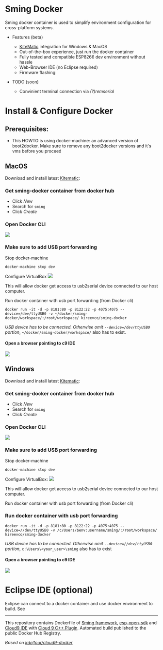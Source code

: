 Sming Docker
=============
Sming docker container is used to simplify environment configuration for cross-platform systems. 
- Features (beta)
  - [KiteMatic](http://kitematic.com) integration for Windows & MacOS
  - Out-of-the-box experience, just run the docker container
  - Fully tested and compatible ESP8266 dev environment without hassle
  - Web-Browser IDE (no Eclipse required)
  - Firmware flashing

- TODO (soon)
  
  - Convinient terminal connection via _(?)remserial_


# Install & Configure Docker

## Prerequisites:
- This HOWTO is using docker-machine: an advanced version of boot2docker. Make sure to remove any boot2docker versions and it's vms before you proceed

## MacOS
Download and install latest [Kitematic](https://kitematic.com/download/):

### Get sming-docker container from docker hub
- Click _New_
- Search for `sming`
- Click _Create_

### Open Docker CLI
![](http://i.imgur.com/bR6uUne.png)

### Make sure to add USB port forwarding
Stop docker-machine
```
docker-machine stop dev
```
Configure VirtualBox
![](http://i.imgur.com/x1Po4Yl.png)

This will allow docker get access to usb2serial device connected to our host computer.

Run docker container with usb port forwarding (from Docker cli)
```
docker run -it -d -p 8181:80 -p 8122:22 -p 4075:4075 --device=/dev/ttyUSB0 -v ~/docker/sming-docker/workspace/:/root/workspace/ kireevco/sming-docker
```
_USB device has to be connected. Otherwise omit ```--device=/dev/ttyUSB0``` portion_, `~/docker/sming-docker/workspace/` also has to exist.


#### Open a browser pointing to c9 IDE

![](http://i.imgur.com/FJrHQHp.png)

## Windows
Download and install latest [Kitematic](https://kitematic.com/download/):
### Get sming-docker container from docker hub
- Click _New_
- Search for `sming`
- Click _Create_

### Open Docker CLI
![](http://i.imgur.com/bR6uUne.png)

### Make sure to add USB port forwarding
Stop docker-machine
```
docker-machine stop dev
```
Configure VirtualBox:
![](http://i.imgur.com/x1Po4Yl.png)

This will allow docker get access to usb2serial device connected to our host computer.

Run docker container with usb port forwarding (from Docker cli)
### Run docker container with usb port forwarding
```
docker run -it -d -p 8181:80 -p 8122:22 -p 4075:4075 --device=//dev/ttyUSB0 -v /c/Users/$env:username/sming/:/root/workspace/ kireevco/sming-docker
```
_USB device has to be connected. Otherwise omit ```--device=//dev/ttyUSB0``` portion_, `c:\Users\<your_user>\sming` also has to exist

#### Open a browser pointing to c9 IDE
![](http://i.imgur.com/FJrHQHp.png)

# Eclipse IDE (optional)
Eclipse can connect to a docker container and use docker environment to build. 
See [](ECLIPSE.md)


---
This repository contains Dockerfile of [Sming framework](github.com/anakod/Sming), [esp-open-sdk](https://github.com/pfalcon/esp-open-sdk) and [Cloud9 IDE](https://github.com/c9/core) with [Cloud 9 C++ Plugin](https://github.com/invokr/c9.ide.language.cpp). Automated build published to the public Docker Hub Registry.


_Based on [kdelfour/cloud9-docker](https://registry.hub.docker.com/u/kdelfour/cloud9-docker/)_